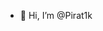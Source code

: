 - 👋 Hi, I’m @Pirat1k

<!---
Pirat1k/Pirat1k is a ✨ special ✨ repository because its `README.md` (this file) appears on your GitHub profile.
You can click the Preview link to take a look at your changes.
--->
